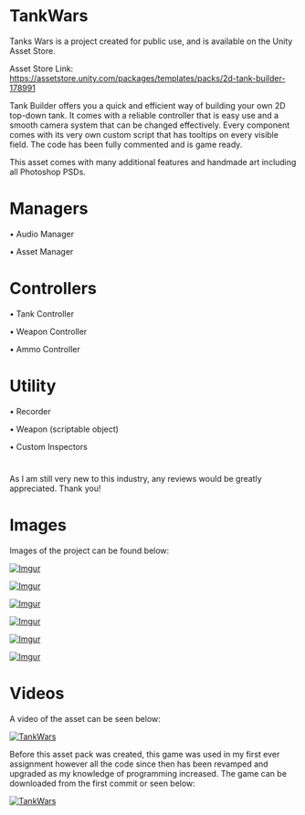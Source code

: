 # TankWars

Tanks Wars is a project created for public use, and is available on the Unity Asset Store.

Asset Store Link:
https://assetstore.unity.com/packages/templates/packs/2d-tank-builder-178991

Tank Builder offers you a quick and efficient way of building your own 2D top-down tank. It comes with a reliable controller that is easy use and a smooth camera system that can be changed effectively. Every component comes with its very own custom script that has tooltips on every visible field. The code has been fully commented and is game ready.


This asset comes with many additional features and handmade art including all Photoshop PSDs.

# Managers

• Audio Manager

• Asset Manager


# Controllers

• Tank Controller

• Weapon Controller

• Ammo Controller


# Utility

• Recorder

• Weapon (scriptable object)

• Custom Inspectors

#

As I am still very new to this industry, any reviews would be greatly appreciated. Thank you!

# Images

Images of the project can be found below:

[![Imgur](https://assetstorev1-prd-cdn.unity3d.com/key-image/ac50d224-c2e3-4219-b091-de8eb3e96fbf.webp)](https://assetstore.unity.com/packages/templates/packs/2d-tank-builder-178991)

[![Imgur](https://assetstorev1-prd-cdn.unity3d.com/package-screenshot/ab97ce4b-6efe-41f8-8a64-60a49e905016.webp)](https://assetstore.unity.com/packages/templates/packs/2d-tank-builder-178991)

[![Imgur](https://assetstorev1-prd-cdn.unity3d.com/package-screenshot/902cc54c-4250-4fcb-a684-414a38f63417.webp)](https://assetstore.unity.com/packages/templates/packs/2d-tank-builder-178991)

[![Imgur](https://assetstorev1-prd-cdn.unity3d.com/package-screenshot/1ff72f18-25c7-453a-bc7b-ef50b01a4609.webp)](https://assetstore.unity.com/packages/templates/packs/2d-tank-builder-178991)

[![Imgur](https://assetstorev1-prd-cdn.unity3d.com/package-screenshot/da04ad45-d4c4-46fc-9048-ef53366893bb.webp)](https://assetstore.unity.com/packages/templates/packs/2d-tank-builder-178991)

[![Imgur](https://assetstorev1-prd-cdn.unity3d.com/package-screenshot/e81792d5-3c0a-4168-9b8c-47156ac01f64.webp)](https://assetstore.unity.com/packages/templates/packs/2d-tank-builder-178991)

# Videos

A video of the asset can be seen below:

[![TankWars](https://img.youtube.com/vi/xKNka2dr0Ok/0.jpg)](https://youtu.be/xKNka2dr0Ok)

Before this asset pack was created, this game was used in my first ever assignment however all the code since then has been revamped and upgraded as my knowledge of programming increased. The game can be downloaded from the first commit or seen below:

[![TankWars](https://img.youtube.com/vi/A-i3XbMbhq4/0.jpg)](https://youtu.be/A-i3XbMbhq4)

